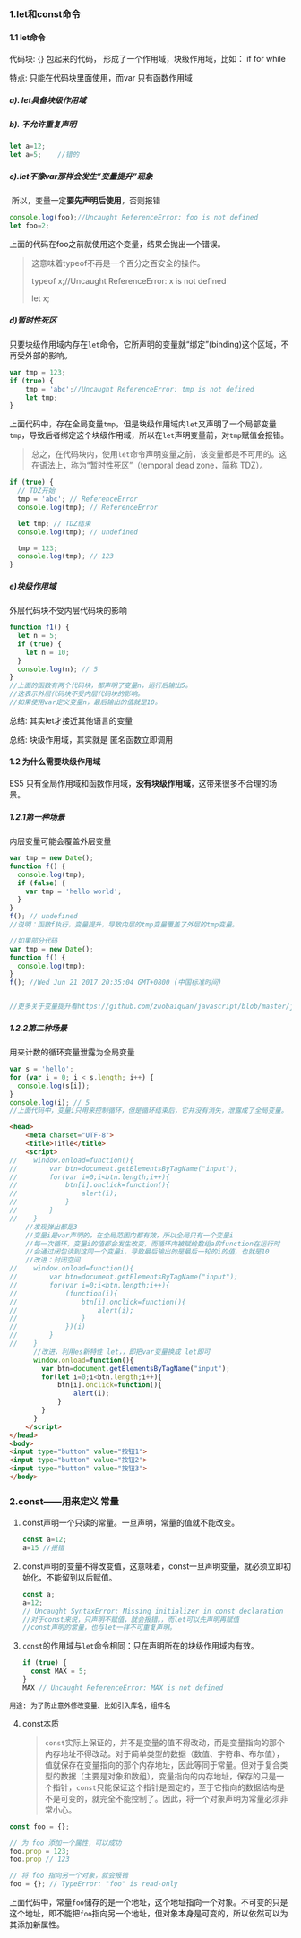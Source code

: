 ### 1.let和const命令

#### 1.1 let命令

代码块:	{} 包起来的代码， 形成了一个作用域，块级作用域，比如： if  for while

特点: 只能在代码块里面使用，而var 只有函数作用域

##### a). let具备块级作用域

##### b). 不允许重复声明   

```javascript
let a=12;
let a=5;	//错的
```

##### c).let不像var那样会发生”变量提升”现象

​	所以，变量一定**要先声明后使用**，否则报错

```javascript
console.log(foo);//Uncaught ReferenceError: foo is not defined
let foo=2;
```

上面的代码在foo之前就使用这个变量，结果会抛出一个错误。

> 这意味着typeof不再是一个百分之百安全的操作。
>
> typeof x;//Uncaught ReferenceError: x is not defined
>
> let x;

##### d)暂时性死区

只要块级作用域内存在`let`命令，它所声明的变量就“绑定”(binding)这个区域，不再受外部的影响。

```javascript
var tmp = 123;
if (true) {
	tmp = 'abc';//Uncaught ReferenceError: tmp is not defined
	let tmp;
}
```

上面代码中，存在全局变量`tmp`，但是块级作用域内`let`又声明了一个局部变量`tmp`，导致后者绑定这个块级作用域，所以在`let`声明变量前，对`tmp`赋值会报错。

> 总之，在代码块内，使用`let`命令声明变量之前，该变量都是不可用的。这在语法上，称为“暂时性死区”（temporal dead zone，简称 TDZ）。

```javascript
if (true) {
  // TDZ开始
  tmp = 'abc'; // ReferenceError
  console.log(tmp); // ReferenceError

  let tmp; // TDZ结束
  console.log(tmp); // undefined

  tmp = 123;
  console.log(tmp); // 123
}
```

##### e)块级作用域

外层代码块不受内层代码块的影响

```javascript
function f1() {
  let n = 5;
  if (true) {
    let n = 10;
  }
  console.log(n); // 5
}
//上面的函数有两个代码块，都声明了变量n，运行后输出5。
//这表示外层代码块不受内层代码块的影响。
//如果使用var定义变量n，最后输出的值就是10。
```

总结: 其实let才接近其他语言的变量

总结: 块级作用域，其实就是 匿名函数立即调用

#### 1.2 为什么需要块级作用域

ES5 只有全局作用域和函数作用域，**没有块级作用域**，这带来很多不合理的场景。

##### 1.2.1第一种场景

内层变量可能会覆盖外层变量

```javascript
var tmp = new Date();
function f() {
  console.log(tmp);
  if (false) {
    var tmp = 'hello world';
  }
}
f(); // undefined
//说明：函数f执行，变量提升，导致内层的tmp变量覆盖了外层的tmp变量。

//如果部分代码
var tmp = new Date();
function f() {
  console.log(tmp);
}
f(); //Wed Jun 21 2017 20:35:04 GMT+0800 (中国标准时间)


//更多关于变量提升看https://github.com/zuobaiquan/javascript/blob/master/js%E4%B8%AD%E7%9A%84%E5%8F%98%E9%87%8F%E6%8F%90%E5%8D%87.md
```

##### 1.2.2第二种场景

用来计数的循环变量泄露为全局变量

```javascript
var s = 'hello';
for (var i = 0; i < s.length; i++) {
  console.log(s[i]);
}
console.log(i); // 5
//上面代码中，变量i只用来控制循环，但是循环结束后，它并没有消失，泄露成了全局变量。
```



 

```html
<head>
    <meta charset="UTF-8">
    <title>Title</title>
    <script>
//    window.onload=function(){
//        var btn=document.getElementsByTagName("input");
//        for(var i=0;i<btn.length;i++){
//            btn[i].onclick=function(){
//                alert(i);
//            }
//        }
//    }
    //发现弹出都是3
    //变量i是var声明的，在全局范围内都有效，所以全局只有一个变量i
    //每一次循环，变量i的值都会发生改变，而循环内被赋给数组a的function在运行时
    //会通过闭包读到这同一个变量i，导致最后输出的是最后一轮的i的值，也就是10
    //改进：封闭空间
//    window.onload=function(){
//        var btn=document.getElementsByTagName("input");
//        for(var i=0;i<btn.length;i++){
//            (function(i){
//                btn[i].onclick=function(){
//                    alert(i);
//                }
//            })(i)
//        }
//    }
      //改进，利用es新特性 let，，即把var变量换成 let即可
      window.onload=function(){
        var btn=document.getElementsByTagName("input");
        for(let i=0;i<btn.length;i++){
            btn[i].onclick=function(){
                alert(i);
            }
        }
      }
    </script>
</head>
<body>
<input type="button" value="按钮1">
<input type="button" value="按钮2">
<input type="button" value="按钮3">
</body>
```

### 2.const——用来定义 常量

1. const声明一个只读的常量。一旦声明，常量的值就不能改变。

   ```javascript
   const a=12;
   a=15	//报错
   ```

2. const声明的变量不得改变值，这意味着，const一旦声明变量，就必须立即初始化，不能留到以后赋值。

   ```javascript
   const a;
   a=12;
   // Uncaught SyntaxError: Missing initializer in const declaration
   //对于const来说，只声明不赋值，就会报错。，而let可以先声明再赋值
   //const声明的常量，也与let一样不可重复声明。
   ```

3. `const`的作用域与`let`命令相同：只在声明所在的块级作用域内有效。

   ```javascript
   if (true) {
     const MAX = 5;
   }
   MAX // Uncaught ReferenceError: MAX is not defined
   ```

```
用途: 为了防止意外修改变量、比如引入库名，组件名
```

4. const本质

   > `const`实际上保证的，并不是变量的值不得改动，而是变量指向的那个内存地址不得改动。对于简单类型的数据（数值、字符串、布尔值），值就保存在变量指向的那个内存地址，因此等同于常量。但对于复合类型的数据（主要是对象和数组），变量指向的内存地址，保存的只是一个指针，`const`只能保证这个指针是固定的，至于它指向的数据结构是不是可变的，就完全不能控制了。因此，将一个对象声明为常量必须非常小心。

```javascript
const foo = {};

// 为 foo 添加一个属性，可以成功
foo.prop = 123;
foo.prop // 123

// 将 foo 指向另一个对象，就会报错
foo = {}; // TypeError: "foo" is read-only
```

上面代码中，常量`foo`储存的是一个地址，这个地址指向一个对象。不可变的只是这个地址，即不能把`foo`指向另一个地址，但对象本身是可变的，所以依然可以为其添加新属性。